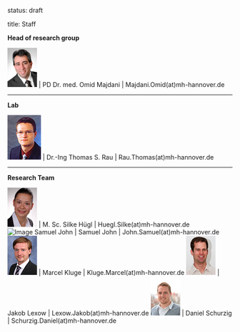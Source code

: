 status: draft

title: Staff

**Head of research group**

![Image Omid Majdani](Omid.jpg) |  PD Dr. med. Omid Majdani |  Majdani.Omid(at)mh-hannover.de

----------------------------------------------------------------------------------------
**Lab**

![Image Thomas Rau](Thomas.jpg) | Dr.-Ing Thomas S. Rau		|	Rau.Thomas(at)mh-hannover.de	

---------------------------
**Research Team**

![Image Silke Hügl ](Silke.jpg) | M. Sc. Silke Hügl			|	Huegl.Silke(at)mh-hannover.de
![Image Samuel John](Samuel.jpg) | Samuel John				|	John.Samuel(at)mh-hannover.de
![Image Samuel John](Marcel.jpg) | Marcel Kluge				|	Kluge.Marcel(at)mh-hannover.de
![Image Samuel John](Jakob.jpg) | Jakob Lexow				|	Lexow.Jakob(at)mh-hannover.de
![Image Samuel John](Daniel.jpg) | Daniel Schurzig			|	Schurzig.Daniel(at)mh-hannover.de